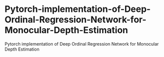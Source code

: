 # Pytorch-implementation-of-Deep-Ordinal-Regression-Network-for-Monocular-Depth-Estimation
Pytorch implementation of Deep Ordinal Regression Network for Monocular Depth Estimation
